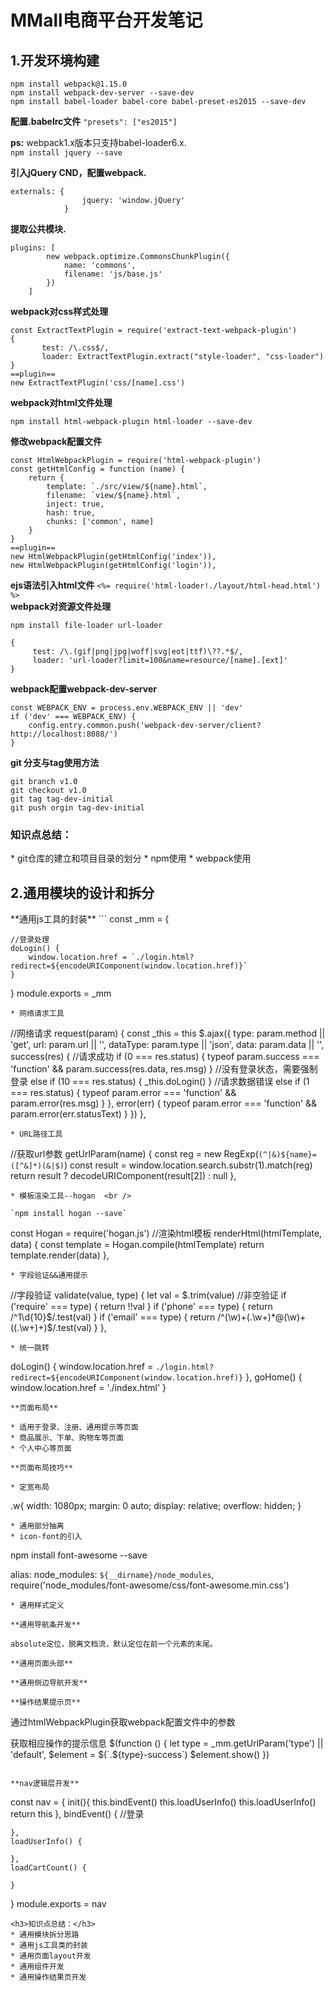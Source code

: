 <h1>MMall电商平台开发笔记</h1>
<h2>1.开发环境构建</h2>

`npm install webpack@1.15.0` <br />
`npm install webpack-dev-server --save-dev` <br />
`npm install babel-loader babel-core babel-preset-es2015 --save-dev` <br />

**配置.babelrc文件** `"presets": ["es2015"]` <br />

**ps:** webpack1.x版本只支持babel-loader6.x. <br />
`npm install jquery --save` <br />

**引入jQuery CND，配置webpack.**
```
externals: {
                jquery: 'window.jQuery'
            }
```

**提取公共模块.** <br />
```
plugins: [
        new webpack.optimize.CommonsChunkPlugin({
            name: 'commons',
            filename: 'js/base.js'
        })
    ]
```
**webpack对css样式处理**
```
const ExtractTextPlugin = require('extract-text-webpack-plugin')
{
       test: /\.css$/,
       loader: ExtractTextPlugin.extract("style-loader", "css-loader")
}
==plugin==
new ExtractTextPlugin('css/[name].css')
```
**webpack对html文件处理**
```
npm install html-webpack-plugin html-loader --save-dev
```
**修改webpack配置文件**
```
const HtmlWebpackPlugin = require('html-webpack-plugin')
const getHtmlConfig = function (name) {
    return {
        template: `./src/view/${name}.html`,
        filename: `view/${name}.html`,
        inject: true,
        hash: true,
        chunks: ['common', name]
    }
}
==plugin==
new HtmlWebpackPlugin(getHtmlConfig('index')),
new HtmlWebpackPlugin(getHtmlConfig('login')),
```
**ejs语法引入html文件**
`<%= require('html-loader!./layout/html-head.html') %>`  <br />
**webpack对资源文件处理**

`npm install file-loader url-loader`
```
{
     test: /\.(gif|png|jpg|woff|svg|eot|ttf)\??.*$/,
     loader: 'url-loader?limit=100&name=resource/[name].[ext]'
}
```
**webpack配置webpack-dev-server**
```
const WEBPACK_ENV = process.env.WEBPACK_ENV || 'dev'
if ('dev' === WEBPACK_ENV) {
    config.entry.common.push('webpack-dev-server/client?http://localhost:8088/')
}
```
**git 分支与tag使用方法**
```
git branch v1.0
git checkout v1.0
git tag tag-dev-initial
git push orgin tag-dev-initial
```
<h3>知识点总结：</h3>
* git仓库的建立和项目目录的划分
* npm使用
* webpack使用

<h2>2.通用模块的设计和拆分</h2>
**通用js工具的封装**
```
const _mm = {
   
    //登录处理
    doLogin() {
        window.location.href = `./login.html?redirect=${encodeURIComponent(window.location.href)}`
    }
}
module.exports = _mm
```
* 网络请求工具
```
 //网络请求
    request(param) {
        const _this = this
        $.ajax({
            type: param.method || 'get',
            url: param.url || '',
            dataType: param.type || 'json',
            data: param.data || '',
            success(res) {
                //请求成功
                if (0 === res.status) {
                    typeof param.success === 'function' && param.success(res.data, res.msg)
                }
                //没有登录状态，需要强制登录
                else if (10 === res.status) {
                    _this.doLogin()
                }
                //请求数据错误
                else if (1 === res.status) {
                    typeof param.error === 'function' && param.error(res.msg)
                }
            },
            error(err) {
                typeof param.error === 'function' && param.error(err.statusText)
            }
        })
    },
```
* URL路径工具
```
//获取url参数
    getUrlParam(name) {
        const reg = new RegExp(`(^|&)${name}=([^&]*)(&|$)`)
        const result = window.location.search.substr(1).match(reg)
        return result ? decodeURIComponent(result[2]) : null
    },
```
* 模板渲染工具--hogan  <br />

`npm install hogan --save`
```
const Hogan = require('hogan.js')
//渲染html模板
renderHtml(htmlTemplate, data) {
    const template = Hogan.compile(htmlTemplate)
    return template.render(data)
},
```
* 字段验证&&通用提示
```
//字段验证
    validate(value, type) {
        let val = $.trim(value)
        //非空验证
        if ('require' === type) {
            return !!val
        }
        if ('phone' === type) {
            return /^1\d{10}$/.test(val)
        }
        if ('email' === type) {
            return /^(\w)+(\.\w+)*@(\w)+((\.\w+)+)$/.test(val)
        }
    },
```
* 统一跳转
```
doLogin() {
   window.location.href = `./login.html?redirect=${encodeURIComponent(window.location.href)}`
},
goHome() {
   window.location.href = './index.html'
}
```
**页面布局**

* 适用于登录、注册、通用提示等页面
* 商品展示、下单、购物车等页面
* 个人中心等页面

**页面布局技巧**

* 定宽布局
```
.w{
    width: 1080px;
    margin: 0 auto;
    display: relative;
    overflow: hidden;
}
```
* 通用部分抽离
* icon-font的引入
```
npm install font-awesome --save
 
alias:
    node_modules: `${__dirname}/node_modules`,
require('node_modules/font-awesome/css/font-awesome.min.css')
```
* 通用样式定义

**通用导航条开发**

absolute定位，脱离文档流，默认定位在前一个元素的末尾。

**通用页面头部**

**通用侧边导航开发**

**操作结果提示页**
```
通过htmlWebpackPlugin获取webpack配置文件中的参数
<title><%= htmlWebpackPlugin.options.title %> - happymmall电商平台</title>
 
获取相应操作的提示信息
$(function () {
    let type = _mm.getUrlParam('type') || 'default',
        $element = $(`.${type}-success`)
    $element.show()
})
```

**nav逻辑层开发**
```
const nav = {
    init(){
        this.bindEvent()
        this.loadUserInfo()
        this.loadUserInfo()
        return this
    },
    bindEvent() {
        //登录
        
    },
    loadUserInfo() {
 
    },
    loadCartCount() {
 
    }
}
module.exports = nav
```
<h3>知识点总结：</h3>
* 通用模块拆分思路
* 通用js工具类的封装
* 通用页面layout开发
* 通用组件开发
* 通用操作结果页开发



